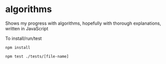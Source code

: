 # algorithms
Shows my progress with algorithms, hopefully with thorough explanations, written in JavaScript

To install/run/test

`npm install`

`npm test ./tests/[file-name]`
